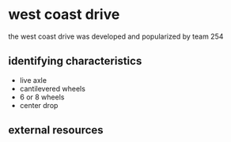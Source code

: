 # west coast drive

the west coast drive was developed and popularized by team 254

## identifying characteristics

* live axle
* cantilevered wheels
* 6 or 8 wheels
* center drop

## external resources